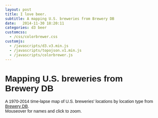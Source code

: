 ```yaml
---
layout: post
title: I love beer.
subtitle: A mapping U.S. breweries from Brewery DB
date:   2014-11-30 18:20:11
categories: d3 beer
customcss:
  - /css/colorbrewer.css
customjs:
  - /javascripts/d3.v3.min.js
  - /javascripts/topojson.v1.min.js
  - /javascripts/colorbrewer.js
---
```


# Mapping U.S. breweries from Brewery DB

A 1970-2014 time-lapse map of U.S. breweries' locations by location type from [Brewery DB][brewery-db]. 
<br />
Mouseover for names and click to zoom.

<br />
<style>
  body {
    font-family: sans-serif;
  }
  .background {
    fill: none;
    pointer-events: all;
  }

  .feature {
    fill: #ccc;
    cursor: pointer;
  }

  .feature.active {
    fill: #999;
  }

  .mesh {
    fill: none;
    stroke: #fff;
    stroke-linecap: round;
    stroke-linejoin: round;
  }

  div.label {
    font-family: sans-serif;
  }

  .label h1 {
    margin: 5px 0px;
  }
</style>

<script type="text/javascript">
  var locationTypes = ["micro", "macro", "nano", "brewpub", "production", "office", "tasting", "restaurant", "cidery", "meadery"]
  var width = document.getElementsByClassName('wrapper')[0].clientWidth - 60, // padding on the wrapper is 30px left and right
      height = 500,
      active = d3.select(null);

  var projection = d3.geo.albersUsa()
      .scale(900)
      .translate([width / 2 + 20, height / 2]);

  var zoom = d3.behavior.zoom()
      .translate([0, 0])
      .scale(1)
      .scaleExtent([1, 8])
      .on("zoom", zoomed);

  var path = d3.geo.path()
      .projection(projection);

  var svg = d3.select(".post-content").append("svg")
      .attr("width", width)
      .attr("height", height)
      .on("click", stopped, true);

  svg.append("rect")
      .attr("class", "background")
      .attr("width", width)
      .attr("height", height)
      .style("stroke", "grey")
      .style("stroke-width", "1px")
      .on("click", reset);

  var g = svg.append("g");

  svg
      .call(zoom) // delete this line to disable free zooming
      .call(zoom.event);

  d3.json("/data/topojson/us.json", function(error, us) {
    g.selectAll("path")
        .data(topojson.feature(us, us.objects.states).features)
      .enter().append("path")
        .attr("d", path)
        .attr("class", "feature")
        .on("click", clicked);

    g.append("path")
        .datum(topojson.mesh(us, us.objects.states, function(a, b) { return a !== b; }))
        .attr("class", "mesh")
        .attr("d", path);
  });

  function clicked(d) {
    if (active.node() === this) return reset();
    active.classed("active", false);
    active = d3.select(this).classed("active", true);

    var bounds = path.bounds(d),
        dx = bounds[1][0] - bounds[0][0],
        dy = bounds[1][1] - bounds[0][1],
        x = (bounds[0][0] + bounds[1][0]) / 2,
        y = (bounds[0][1] + bounds[1][1]) / 2,
        scale = .9 / Math.max(dx / width, dy / height),
        translate = [width / 2 - scale * x, height / 2 - scale * y];

    svg.transition()
        .duration(750)
        .call(zoom.translate(translate).scale(scale).event);
  }

  function reset() {
    active.classed("active", false);
    active = d3.select(null);

    svg.transition()
        .duration(750)
        .call(zoom.translate([0, 0]).scale(1).event);
  }

  function zoomed() {
    g.style("stroke-width", 1.5 / d3.event.scale + "px");
    g.attr("transform", "translate(" + d3.event.translate + ")scale(" + d3.event.scale + ")");
  }

  // If the drag behavior prevents the default click,
  // also stop propagation so we don’t click-to-zoom.
  function stopped() {
    if (d3.event.defaultPrevented) d3.event.stopPropagation();
  }

  var tooltip = function(name, visibility) {
    d3.selectAll(".tooltip").transition().style("opacity", 0).duration(500).style("display", "none").remove();
    
    d3.select(".post-content")
      .append("div")
      .attr("class", "label")
      .attr("class", "tooltip")
      .style("color", "#333")
      .style("z-index", "10")
      .text(name)
      .transition()
      .style("visibility", visibility)
  }

  var projectD = function(d) { return projection([d['locations'][0]['longitude'], d['locations'][0]['latitude']]) }
  var xMap = function(d){if (d['locations'] != null && projectD(d) != null) { return projectD(d)[0]; } else { return null };}
  var yMap = function(d){if (d['locations'] != null && projectD(d) != null) { return projectD(d)[1]; } else { return null };}
  var locationTypeColorScale = d3.scale.ordinal().domain(locationTypes).range(colorbrewer.Spectral[10])

  var addBreweries = function(data) {
    return g.selectAll("circle")
            .data(data)
            .enter()
            .append("circle")
            .attr("cx", xMap)
            .attr("cy", yMap)
            .attr("r", function(d) { if (d.locations != null) { return 3 }})
            .attr("id", function(d) { if (d.locations != null) { return d.name + ', ' + d.locations[0].region }})
            .style("fill", function(d) { if (d.locations != null) { return locationTypeColorScale(d.locations[0].locationType) }})
            .style("stroke", "grey")
            .style("stroke-width", "0.25px")
            .style("opacity", "1")
            .on("mouseover", function(d) { tooltip(d3.select(this).attr("id"), "visibile") })
            .on("mouseout", function(d) { tooltip(d3.select(this).attr("id"), "hidden") });
  }

  var mapBreweries = function(year) {
    if (year <= lastYear) {
      d3.select("body div#year-label").html("<h1>" + year.toString() + "</h1>")
      d3.json("/data/breweries/locations/" + year.toString() + "-brewery-locations.json", function(error, breweries) {
        data = breweries.map(function(brewery) {
          if (brewery.locations != null) {
            each_locations = brewery.locations.map(function(loc) {
              if (loc.country.isoCode == 'US') {
                single_location = brewery; 
                single_location.locations = [loc]; 
              } else { return false }
              return single_location
            });
          }
          return each_locations;
        })
        var merged_locations = []
        merged_locations = merged_locations.concat.apply(merged_locations, data)
        addBreweries(merged_locations);
      });
      currentYear++
      return setTimeout(function(){ mapBreweries(currentYear) }, 200);
    }
  }

  var years = d3.range(1970, 2014)
  var currentYear = years[0]
  var lastYear = 2014
  d3.select(".post-content").append("div").attr("class", "label").attr("id", "year-label")
    .html("<h1>" + currentYear.toString() + "</h1>")

  var legendRectSize = 18;
  var legendSpacing = 4;
  var legend = svg.selectAll('.legend')
    .data(locationTypeColorScale.domain())
    .enter()
    .append('g')
    .attr('class', 'legend')
    .attr('transform', function(d, i) {
      var height = legendRectSize + legendSpacing;
      var offset =  height * locationTypeColorScale.domain().length / 2;
      var horz = legendRectSize;
      var vert = i * height + legendRectSize;
      return 'translate(' + horz + ',' + vert + ')';
    });
  legend.append('rect')
    .attr('width', legendRectSize)
    .attr('height', legendRectSize)
    .style('fill', locationTypeColorScale)
  legend.append('text')
    .attr('x', legendRectSize + legendSpacing)
    .attr('y', legendRectSize - legendSpacing)
    .style("font-family", "sans-serif")
    .text(function(d) { return d; });

  mapBreweries(currentYear);
</script>


[brewery-db]: http://www.brewerydb.com/

